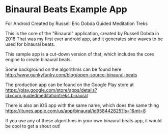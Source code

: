 # Binaural Beats Example App
For Android
Created by Russell Eric Dobda
Guided Meditation Treks

This is the core of the "Binaural" application, created by Russell Dobda in 2016
That was my first ever android app, and it generates sine waves to be used
for binaural beats.

This sample app is a cut-down version of that, 
which includes the core engine to create binaural beats.

Some background on the algorithms can be found here
http://www.gunkyfunky.com/blog/open-source-binaural-beats

The production app can be found on the Google Play store at
https://play.google.com/store/apps/details?id=com.guidedmeditationtreks.binaural

There is also an iOS app with the same name, which does the same thing
https://itunes.apple.com/us/app/binaural/id958442825?ls=1&mt=8

If you use any of these algorithms in your own binaural beats app, it would be cool to get a shout out!
